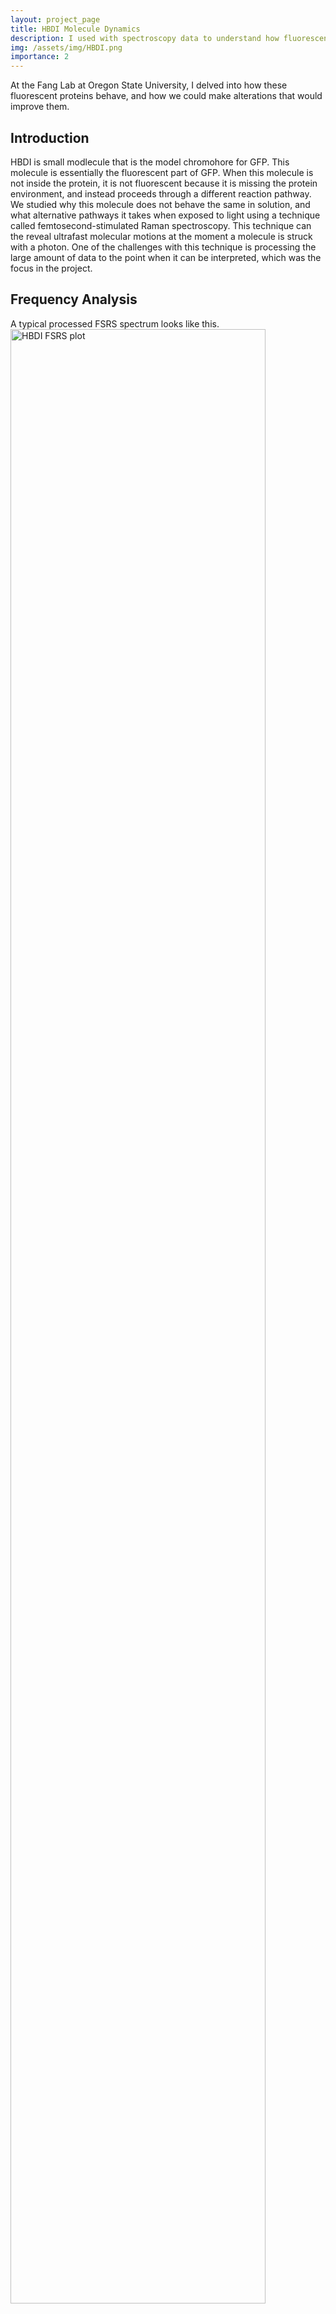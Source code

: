 ```yaml
---
layout: project_page
title: HBDI Molecule Dynamics
description: I used with spectroscopy data to understand how fluorescent molecules move on the femtosecond timescale. 
img: /assets/img/HBDI.png
importance: 2
---
```


At the Fang Lab at Oregon State University, I delved into how these fluorescent proteins behave, and how we could make alterations that would improve them. 

## Introduction
HBDI is small modlecule that is the model chromohore for GFP. This molecule is essentially the fluorescent part of GFP. When this molecule is not inside the protein, it is not fluorescent because it is missing the protein environment, and instead proceeds through a different reaction pathway. We studied why this molecule does not behave the same in solution, and what alternative pathways it takes when exposed to light using a technique called femtosecond-stimulated Raman spectroscopy. This technique can the reveal ultrafast molecular motions at the moment a molecule is struck with a photon. One of the challenges with this technique is processing the large amount of data to the point when it can be interpreted, which was the focus in the project.

## Frequency Analysis 
A typical processed FSRS spectrum looks like this.
<img class="img-responsive dimmed-img mx-auto d-block" style="width: 90%;" src="{{ '/assets/img/HBDI-combined-stackplots.svg' | absolute_url }}" alt="HBDI FSRS plot">

The techique captures the Raman spectrum at several time deltas from the start of the photoexcitation process, allowing us to see how the reaction proceeds. In this spectrum, there are also oscillations modulating the spectrum, finding and characterizing them was my major focus in the project. These oscillations are interesting because they provide valuable information about how low-frequency vibrational modes interact with other modes, which we will see are important to understanding how the reaction happens. These can only be seen after removing the exponential time decay components from the spectrum.

One approach would be to take a single peak and for each time point, fit a model curve to it. The difference between the fitted model and the data would contain the oscillations that we are looking for. A drawback to this approach is that is time-consuming and has to be repeated for every peak of interest. I set out to create an approach that would reveal these oscillations for the entire spectrum in one go and reduce the amount of curve fitting that needed to be done.

To accomplish this I relied on a technique called Global Analysis, which models the spectrum as a series of separable non-linear models. This technique commonly used for other types of spectroscopy such as transient absorption spectroscopy but had not been applied to FSRS data due to its complexity. With several inputs to Glotaran, the GUI interface to create these models, a coarse model of the spectrum can be constructed. While the parameters from this type of model are not accurate enough to understand the system's time dynamics, the residuals from this model are good to analyze for oscillations. A Fourier transform of the residuals revealed key oscillations at the 866 cm<sup>-1</sup> mode, which was also confirmed by the traditional method.

<img class="img-responsive dimmed-img mx-auto d-block" style="width: 90%;" src="{{ '/assets/img/HBDI-fft-and-wavelet.svg' | absolute_url }}" alt="HBDI 2D FSRS and wavelet transform">


What does this all mean? The 226 cm<sup>-1</sup> frequency corresponds to a whole-molecule twisting motion, and we found evidence that it was happening during the chemical reaction. Without this frequency analysis, this mode would not have been seen because the Raman spectrum does not capture freuencies at this range.
This technique is referred to as 2D-FSRS in the paper. 


## Wavelet Transform
Going even further, I introduced the wavelet transform as a method to gain even more insights from these oscillations. A wavelet transform essentially provides a breakdown of the frequencies that are present at each point in time. Here is what a wavelet of the 866 <sup>-1</sup> mode.

As you can see, the wavelet transform shows that the 226 <sup>-1</sup> mode that is dominant in the frequency spectrum emerges at a delay 0.5 ps after photoexcitation and reaches a maximum at around 0.9 ps. This insight supports the previous hypothesis that there is an intermediate state in this reaction, something that was also corroborated by other evidence from this study. 

## Conclusion

<img class="img-responsive dimmed-img mx-auto d-block" style="width: 60%;" src="{{ '/assets/img/HBDI-vibration.png' | absolute_url }}" alt="HBDI twisting vibration">

In conclusion, 2D-FSRS and wavelet transform techniques provided important evidence that revealed an important oscillation that corresponded to an important twisting motion. Subsequent wavelet transform of the data revealed that this mode appears after a 0.5 ps delay from the beginning of the reaction, which supported the hypothesis that the molecule proceeded through an intermediate state. The technique that I developed in this study can be applied to study other systems. Check out the **link goes here*** project page for more details about the pipeline and an interactive web application.

<div class="center-block text-center">
  <a class="btn btn-sm" role="button" href="{{ '/assets/pdf/Physcon-HBDI.pdf' | absolute_url }}">HBDI Poster</a>
</div>